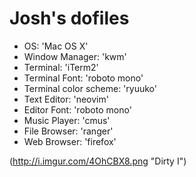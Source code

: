 # Josh's dofiles



* OS: 'Mac OS X'
* Window Manager: 'kwm'
* Terminal: 'iTerm2'
* Terminal Font: 'roboto mono'
* Terminal color scheme: 'ryuuko'
* Text Editor: 'neovim'
* Editor Font: 'roboto mono'
* Music Player: 'cmus'
* File Browser: 'ranger'
* Web Browser: 'firefox'

(http://i.imgur.com/4OhCBX8.png "Dirty I")
